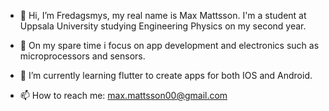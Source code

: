 - 👋 Hi, I’m Fredagsmys, my real name is Max Mattsson. I'm a student at Uppsala University studying Engineering Physics on my second year.
- 👀 On my spare time i focus on app development and electronics such as microprocessors and sensors. 
- 🌱 I’m currently learning flutter to create apps for both IOS and Android.

- 📫 How to reach me: max.mattsson00@gmail.com
<!--- - 💞️ I’m looking to collaborate on ... --->
<!---
Fredagsmys/Fredagsmys is a ✨ special ✨ repository because its `README.md` (this file) appears on your GitHub profile.
You can click the Preview link to take a look at your changes.
--->
